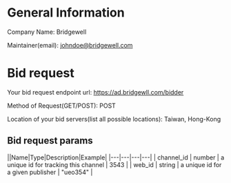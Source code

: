 # General Information

Company Name: Bridgewell

Maintainer(email): johndoe@bridgewell.com

# Bid request

Your bid request endpoint url: https://ad.bridgewll.com/bidder

Method of Request(GET/POST): POST

Location of your bid servers(list all possible locations): Taiwan, Hong-Kong

## Bid request params

||Name|Type|Description|Example|
|---|---|---|---|
| channel_id | number | a unique id for tracking this channel | 3543 |
| web_id | string | a unique id for a given publisher | "ueo354" |

